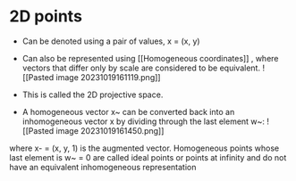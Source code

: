 # 2D points

- Can be denoted using a pair of values, x = (x, y)
- Can also be represented using [[Homogeneous coordinates]] , where vectors that differ only by scale are considered to be equivalent. 
 ![[Pasted image 20231019161119.png]]

- This is called the 2D projective space.
- A homogeneous vector x~ can be converted back into an inhomogeneous vector x by dividing through the last element w~:
  ![[Pasted image 20231019161450.png]]

where x- = (x, y, 1) is the augmented vector. Homogeneous points whose last element is w~ = 0 are called ideal points or points at infinity and do not have an equivalent inhomogeneous representation